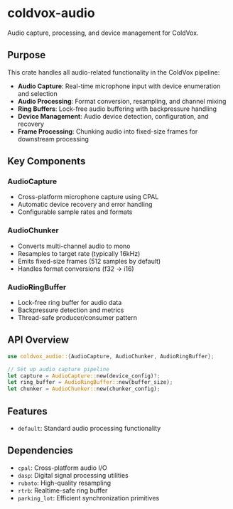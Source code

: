 # coldvox-audio

Audio capture, processing, and device management for ColdVox.

## Purpose

This crate handles all audio-related functionality in the ColdVox pipeline:

- **Audio Capture**: Real-time microphone input with device enumeration and selection
- **Audio Processing**: Format conversion, resampling, and channel mixing
- **Ring Buffers**: Lock-free audio buffering with backpressure handling
- **Device Management**: Audio device detection, configuration, and recovery
- **Frame Processing**: Chunking audio into fixed-size frames for downstream processing

## Key Components

### AudioCapture
- Cross-platform microphone capture using CPAL
- Automatic device recovery and error handling
- Configurable sample rates and formats

### AudioChunker
- Converts multi-channel audio to mono
- Resamples to target rate (typically 16kHz)
- Emits fixed-size frames (512 samples by default)
- Handles format conversions (f32 → i16)

### AudioRingBuffer
- Lock-free ring buffer for audio data
- Backpressure detection and metrics
- Thread-safe producer/consumer pattern

## API Overview

```rust
use coldvox_audio::{AudioCapture, AudioChunker, AudioRingBuffer};

// Set up audio capture pipeline
let capture = AudioCapture::new(device_config)?;
let ring_buffer = AudioRingBuffer::new(buffer_size);
let chunker = AudioChunker::new(chunker_config);
```

## Features

- `default`: Standard audio processing functionality

## Dependencies

- `cpal`: Cross-platform audio I/O
- `dasp`: Digital signal processing utilities
- `rubato`: High-quality resampling
- `rtrb`: Realtime-safe ring buffer
- `parking_lot`: Efficient synchronization primitives

